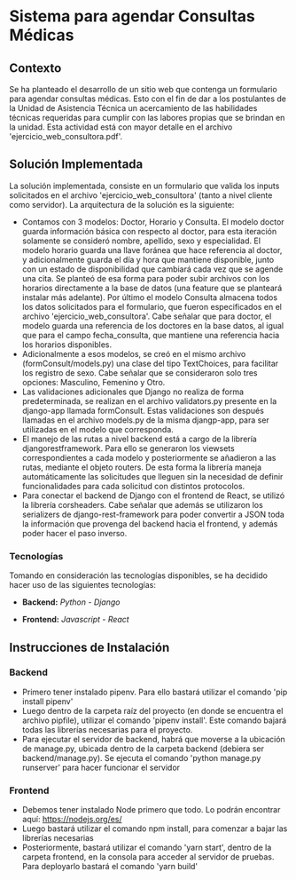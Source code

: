 # Sistema para agendar Consultas Médicas

## Contexto

Se ha planteado el desarrollo de un sitio web que contenga un formulario para agendar consultas médicas. Esto con el fin de dar
a los postulantes de la Unidad de Asistencia Técnica un acercamiento de las habilidades técnicas requeridas para cumplir con las labores propias que se brindan en la unidad. Esta actividad está con mayor detalle en el archivo 'ejercicio_web_consultora.pdf'.

## Solución Implementada

La solución implementada, consiste en un formulario que valida los inputs solicitados en el archivo 'ejercicio_web_consultora' (tanto a nivel cliente como servidor). La arquitectura de la solución es la siguiente:

-   Contamos con 3 modelos: Doctor, Horario y Consulta. El modelo doctor guarda información básica con respecto al doctor, para esta iteración solamente se consideró nombre, apellido, sexo y especialidad. El modelo horario guarda una llave foránea que hace referencia al doctor, y adicionalmente guarda el día y hora que mantiene disponible, junto con un estado de disponibilidad que cambiará cada vez que se agende una cita. Se planteó de esa forma para poder subir archivos con los horarios directamente a la base de datos (una feature que se planteará instalar más adelante). Por último el modelo Consulta almacena todos los datos solicitados para el formulario, que fueron especificados en el archivo 'ejercicio_web_consultora'. Cabe señalar que para doctor, el modelo guarda una referencia de los doctores en la base datos, al igual que para el campo fecha_consulta, que mantiene una referencia hacia los horarios disponibles.
-   Adicionalmente a esos modelos, se creó en el mismo archivo (formConsult/models.py) una clase del tipo TextChoices, para facilitar los registro de sexo. Cabe señalar que se consideraron solo tres opciones: Masculino, Femenino y Otro.
-   Las validaciones adicionales que Django no realiza de forma predeterminada, se realizan en el archivo validators.py presente en la django-app llamada formConsult. Estas validaciones son después llamadas en el archivo models.py de la misma djangp-app, para ser utilizadas en el modelo que corresponda.
-   El manejo de las rutas a nivel backend está a cargo de la librería djangorestframework. Para ello se generaron los viewsets correspondientes a cada modelo y posteriormente se añadieron a las rutas, mediante el objeto routers. De esta forma la librería maneja automáticamente las solicitudes que lleguen sin la necesidad de definir funcionalidades para cada solicitud con distintos protocolos.
-   Para conectar el backend de Django con el frontend de React, se utilizó la librería corsheaders. Cabe señalar que además se utilizaron los serializers de django-rest-framework para poder convertir a JSON toda la información que provenga del backend hacia el frontend, y además poder hacer el paso inverso.

### Tecnologías

Tomando en consideración las tecnologías disponibles, se ha decidido hacer uso de las siguientes tecnologías:

-   **Backend:** _Python - Django_

-   **Frontend:** _Javascript - React_

## Instrucciones de Instalación

### Backend

-   Primero tener instalado pipenv. Para ello bastará utilizar el comando 'pip install pipenv'
-   Luego dentro de la carpeta raíz del proyecto (en donde se encuentra el archivo pipfile), utilizar el comando 'pipenv install'. Este comando bajará todas las librerías necesarias para el proyecto.
-   Para ejecutar el servidor de backend, habrá que moverse a la ubicación de manage.py, ubicada dentro de la carpeta backend (debiera ser backend/manage.py). Se ejecuta el comando 'python manage.py runserver' para hacer funcionar el servidor

### Frontend

-   Debemos tener instalado Node primero que todo. Lo podrán encontrar aquí: https://nodejs.org/es/
-   Luego bastará utilizar el comando npm install, para comenzar a bajar las librerías necesarias
-   Posteriormente, bastará utilizar el comando 'yarn start', dentro de la carpeta frontend, en la consola para acceder al servidor de pruebas. Para deployarlo bastará el comando 'yarn build'
